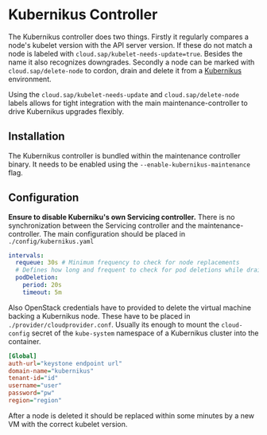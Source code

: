 # Kubernikus Controller
The Kubernikus controller does two things.
Firstly it regularly compares a node's kubelet version with the API server version.
If these do not match a node is labeled with `cloud.sap/kubelet-needs-update=true`.
Besides the name it also recognizes downgrades.
Secondly a node can be marked with `cloud.sap/delete-node` to cordon, drain and delete it from a [Kubernikus](https://github.com/sapcc/kubernikus) environment.

Using the `cloud.sap/kubelet-needs-update` and `cloud.sap/delete-node` labels allows for tight integration with the main maintenance-controller to drive Kubernikus upgrades flexibly.

## Installation
The Kubernikus controller is bundled within the maintenance controller binary. It needs to be enabled using the `--enable-kubernikus-maintenance` flag.

## Configuration
__Ensure to disable Kuberniku's own Servicing controller.__
There is no synchronization between the Servicing controller and the maintenance-controller.
The main configuration should be placed in `./config/kubernikus.yaml`
```yaml
intervals:
  requeue: 30s # Minimum frequency to check for node replacements
  # Defines how long and frequent to check for pod deletions while draining
  podDeletion:
    period: 20s
    timeout: 5m
```
Also OpenStack credentials have to provided to delete the virtual machine backing a Kubernikus node.
These have to be placed in `./provider/cloudprovider.conf`.
Usually its enough to mount the `cloud-config` secret of the `kube-system` namespace of a Kubernikus cluster into the container.
```ini
[Global]
auth-url="keystone endpoint url"
domain-name="kubernikus"
tenant-id="id"
username="user"
password="pw"
region="region"
```
After a node is deleted it should be replaced within some minutes by a new VM with the correct kubelet version.
